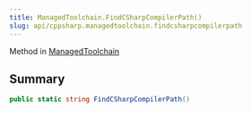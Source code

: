 ```yaml
---
title: ManagedToolchain.FindCSharpCompilerPath()
slug: api/cppsharp.managedtoolchain.findcsharpcompilerpath
---
```

Method in [ManagedToolchain](/api/cppsharp/managedtoolchain)

## Summary



```csharp
public static string FindCSharpCompilerPath()
```

